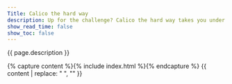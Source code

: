 ```yaml
---
Title: Calico the hard way
description: Up for the challenge? Calico the hard way takes you under the covers of an end-to-end Calico installation.
show_read_time: false
show_toc: false
---
```


{{ page.description }}

{% capture content %}{% include index.html %}{% endcapture %}
{{ content | replace: "    ", "" }}
